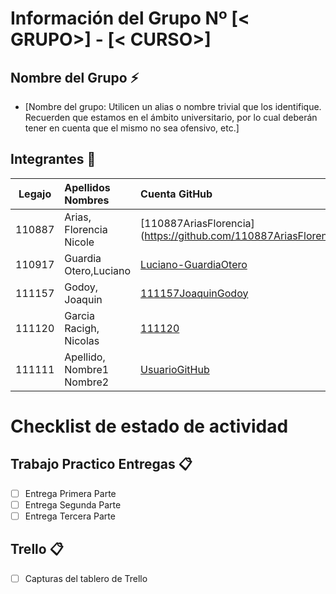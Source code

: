# Información del Grupo Nº [< GRUPO>] - [< CURSO>]


## Nombre del Grupo :zap:

* [Nombre del grupo: Utilicen un alias o nombre trivial que los identifique. Recuerden que estamos en el ámbito universitario, por lo cual deberán tener en cuenta que el mismo no sea ofensivo, etc.]


## Integrantes :busts_in_silhouette:

| Legajo| Apellidos Nombres  | Cuenta GitHub | Linkedin
| :------: | :-------- | :-------- | :-------- |
| 110887 | Arias, Florencia Nicole |[110887AriasFlorencia] (https://github.com/110887AriasFlorencia)|florenciaarias1995 (https://www.linkedin.com/in/florenciaarias1995/)|
| 110917 | Guardia Otero,Luciano |[Luciano-GuardiaOtero](https://github.com/Luciano-GuardiaOtero)|[UserLinkedin](https://ar.linkedin.com/)|
| 111157 | Godoy, Joaquin | [111157JoaquinGodoy](https://github.com/111157JoaquinGodoy) |[UserLinkedin](https://ar.linkedin.com/)|
| 111120 | Garcia Racigh, Nicolas |[111120](https://github.com/111120)|
| 111111 | Apellido, Nombre1 Nombre2 |[UsuarioGitHub](https://github.com/xxxx)|[UserLinkedin](https://ar.linkedin.com/)|


# Checklist de estado de actividad

## Trabajo Practico Entregas :clipboard:
- [ ] Entrega Primera Parte
- [ ] Entrega Segunda Parte
- [ ] Entrega Tercera Parte

## Trello :clipboard:
- [ ] Capturas del tablero de Trello
